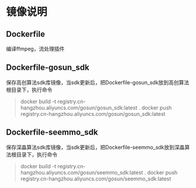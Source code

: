 # 镜像说明

## Dockerfile

编译ffmpeg，流处理插件


## Dockerfile-gosun_sdk

保存高创算法sdk库镜像，当sdk更新后，把Dockerfile-gosun_sdk放到高创算法根目录下，执行命令

> docker build -t registry.cn-hangzhou.aliyuncs.com/gosun/gosun_sdk:latest .
> docker push registry.cn-hangzhou.aliyuncs.com/gosun/gosun_sdk:latest



## Dockerfile-seemmo_sdk


保存深瞐算法sdk库镜像，当sdk更新后，把Dockerfile-seemmo_sdk放到深瞐算法根目录下，执行命令

> docker build -t registry.cn-hangzhou.aliyuncs.com/gosun/seemmo_sdk:latest .
> docker push registry.cn-hangzhou.aliyuncs.com/gosun/seemmo_sdk:latest

